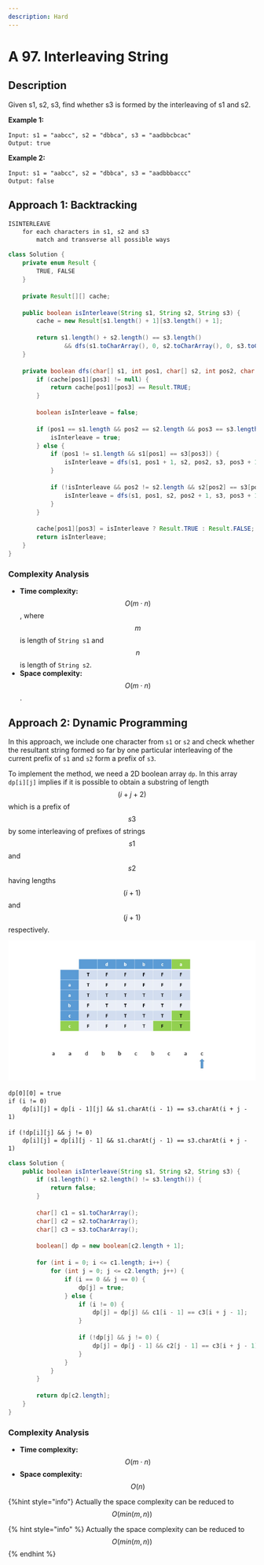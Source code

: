 ```yaml
---
description: Hard
---
```


# A 97. Interleaving String

## Description

Given s1, s2, s3, find whether s3 is formed by the interleaving of s1 and s2.

**Example 1:**

```text
Input: s1 = "aabcc", s2 = "dbbca", s3 = "aadbbcbcac"
Output: true
```

**Example 2:**

```text
Input: s1 = "aabcc", s2 = "dbbca", s3 = "aadbbbaccc"
Output: false
```

## Approach 1: Backtracking

```text
ISINTERLEAVE
    for each characters in s1, s2 and s3
        match and transverse all possible ways
```

```java
class Solution {
    private enum Result {
        TRUE, FALSE
    }

    private Result[][] cache;

    public boolean isInterleave(String s1, String s2, String s3) {
        cache = new Result[s1.length() + 1][s3.length() + 1];

        return s1.length() + s2.length() == s3.length()
                && dfs(s1.toCharArray(), 0, s2.toCharArray(), 0, s3.toCharArray(), 0);
    }

    private boolean dfs(char[] s1, int pos1, char[] s2, int pos2, char[] s3, int pos3) {
        if (cache[pos1][pos3] != null) {
            return cache[pos1][pos3] == Result.TRUE;
        }

        boolean isInterleave = false;

        if (pos1 == s1.length && pos2 == s2.length && pos3 == s3.length) {
            isInterleave = true;
        } else {
            if (pos1 != s1.length && s1[pos1] == s3[pos3]) {
                isInterleave = dfs(s1, pos1 + 1, s2, pos2, s3, pos3 + 1);
            }

            if (!isInterleave && pos2 != s2.length && s2[pos2] == s3[pos3]) {
                isInterleave = dfs(s1, pos1, s2, pos2 + 1, s3, pos3 + 1);
            }
        }

        cache[pos1][pos3] = isInterleave ? Result.TRUE : Result.FALSE;
        return isInterleave;
    }
}
```

### Complexity Analysis

* **Time complexity:** $$O(m \cdot n)$$, where $$m$$ is length of `String s1` and $$n$$ is length of `String s2`.
* **Space complexity:** $$O(m \cdot n)$$.

## Approach 2: Dynamic Programming

In this approach, we include one character from `s1` or `s2` and check whether the resultant string formed so far by one particular interleaving of the current prefix of `s1` and `s2` form a prefix of `s3`.

To implement the method, we need a 2D boolean array `dp`. In this array `dp[i][j]` implies if it is possible to obtain a substring of length $$(i+j+2)$$ which is a prefix of $$s3$$ by some interleaving of prefixes of strings $$s1$$ and $$s2$$ having lengths $$(i+1)$$ and $$(j+1)$$ respectively.

![](../../../.gitbook/assets/image%20%28134%29.png)

```text
dp[0][0] = true
if (i != 0)
    dp[i][j] = dp[i - 1][j] && s1.charAt(i - 1) == s3.charAt(i + j - 1)

if (!dp[i][j] && j != 0)
    dp[i][j] = dp[i][j - 1] && s1.charAt(j - 1) == s3.charAt(i + j - 1)
```

```java
class Solution {
    public boolean isInterleave(String s1, String s2, String s3) {
        if (s1.length() + s2.length() != s3.length()) {
            return false;
        }

        char[] c1 = s1.toCharArray();
        char[] c2 = s2.toCharArray();
        char[] c3 = s3.toCharArray();

        boolean[] dp = new boolean[c2.length + 1];

        for (int i = 0; i <= c1.length; i++) {
            for (int j = 0; j <= c2.length; j++) {
                if (i == 0 && j == 0) {
                    dp[j] = true;
                } else {
                    if (i != 0) {
                        dp[j] = dp[j] && c1[i - 1] == c3[i + j - 1];
                    }

                    if (!dp[j] && j != 0) {
                        dp[j] = dp[j - 1] && c2[j - 1] == c3[i + j - 1];
                    }
                }
            }
        }

        return dp[c2.length];
    }
}
```

### Complexity Analysis

* **Time complexity:** $$O(m\cdot n)$$
* **Space complexity:** $$O(n)$$

{%hint style="info"} Actually the space complexity can be reduced to $$O(min(m, n))$$

{% hint style="info" %}
Actually the space complexity can be reduced to $$O(min(m, n))$$
{% endhint %}

